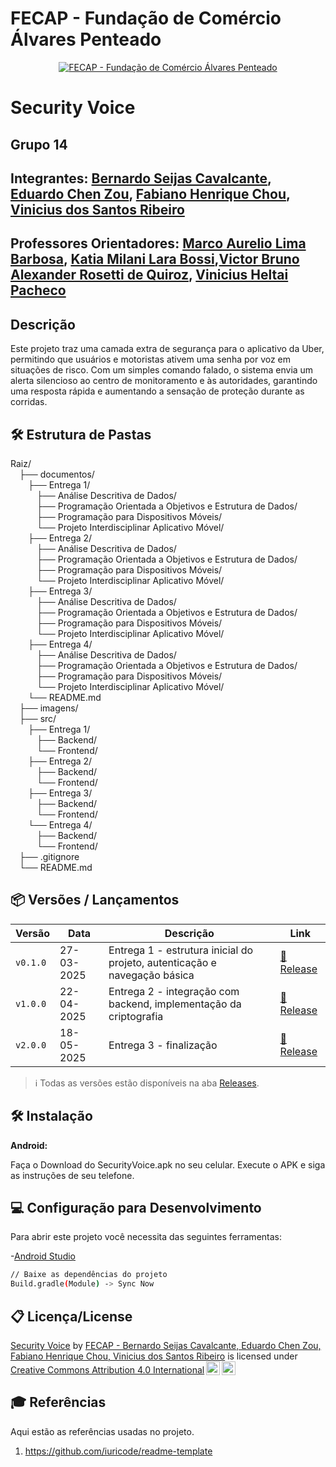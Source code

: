 # FECAP - Fundação de Comércio Álvares Penteado

<p align="center">
<a href= "https://www.fecap.br/"><img src="https://encrypted-tbn0.gstatic.com/images?q=tbn:ANd9GcRhZPrRa89Kma0ZZogxm0pi-tCn_TLKeHGVxywp-LXAFGR3B1DPouAJYHgKZGV0XTEf4AE&usqp=CAU" alt="FECAP - Fundação de Comércio Álvares Penteado" border="0"></a>
</p>

# Security Voice 

## Grupo 14

## Integrantes: <a href="https://github.com/BernardoSeijasCavalcante">Bernardo Seijas Cavalcante</a>, <a href="https://www.linkedin.com/in/eduardo-chen-zou-637443292/">Eduardo Chen Zou</a>, <a href="https://github.com/FabianoChou">Fabiano Henrique Chou</a>, <a href="https://github.com/ViniSantos09">Vinicius dos Santos Ribeiro</a>

## Professores Orientadores: <a href="">Marco Aurelio Lima Barbosa</a>, <a href="">Katia Milani Lara Bossi</a>,<a href="">Victor Bruno Alexander Rosetti de Quiroz</a>, <a href="">Vinicius Heltai Pacheco</a>

## Descrição

<!--<p align="center">
<img src="https://pix4free.org/assets/library/2021-01-20/originals/game.jpg" alt="NOME DO JOGO" border="0">
  Game by <a href="http://www.nyphotographic.com/">Nick Youngson</a> <a rel="license" href="https://creativecommons.org/licenses/by-sa/3.0/">CC BY-SA 3.0</a> <a href="http://pix4free.org/">Pix4free</a>
</p>-->


Este projeto traz uma camada extra de segurança para o aplicativo da Uber, permitindo que usuários e motoristas ativem uma senha por voz em situações de risco. Com um simples comando falado, o sistema envia um alerta silencioso ao centro de monitoramento e às autoridades, garantindo uma resposta rápida e aumentando a sensação de proteção durante as corridas.


## 🛠 Estrutura de Pastas

Raiz/<br>
&emsp;├── documentos/<br>
&emsp;&emsp;├── Entrega 1/<br>
&emsp;&emsp;&emsp;├── Análise Descritiva de Dados/<br>
&emsp;&emsp;&emsp;├── Programação Orientada a Objetivos e Estrutura de Dados/<br>
&emsp;&emsp;&emsp;├── Programação para Dispositivos Móveis/<br>
&emsp;&emsp;&emsp;└── Projeto Interdisciplinar Aplicativo Móvel/<br>
&emsp;&emsp;├── Entrega 2/<br>
&emsp;&emsp;&emsp;├── Análise Descritiva de Dados/<br>
&emsp;&emsp;&emsp;├── Programação Orientada a Objetivos e Estrutura de Dados/<br>
&emsp;&emsp;&emsp;├── Programação para Dispositivos Móveis/<br>
&emsp;&emsp;&emsp;└── Projeto Interdisciplinar Aplicativo Móvel/<br>
&emsp;&emsp;├── Entrega 3/<br>
&emsp;&emsp;&emsp;├── Análise Descritiva de Dados/<br>
&emsp;&emsp;&emsp;├── Programação Orientada a Objetivos e Estrutura de Dados/<br>
&emsp;&emsp;&emsp;├── Programação para Dispositivos Móveis/<br>
&emsp;&emsp;&emsp;└── Projeto Interdisciplinar Aplicativo Móvel/<br>
&emsp;&emsp;├── Entrega 4/<br>
&emsp;&emsp;&emsp;├── Análise Descritiva de Dados/<br>
&emsp;&emsp;&emsp;├── Programação Orientada a Objetivos e Estrutura de Dados/<br>
&emsp;&emsp;&emsp;├── Programação para Dispositivos Móveis/<br>
&emsp;&emsp;&emsp;└── Projeto Interdisciplinar Aplicativo Móvel/<br>
&emsp;&emsp;└── README.md<br>
&emsp;├── imagens/<br>
&emsp;├── src/<br>
&emsp;&emsp;├── Entrega 1/<br>
&emsp;&emsp;&emsp;├── Backend/<br>
&emsp;&emsp;&emsp;└── Frontend/<br>
&emsp;&emsp;├── Entrega 2/<br>
&emsp;&emsp;&emsp;├── Backend/<br>
&emsp;&emsp;&emsp;└── Frontend/<br>
&emsp;&emsp;├── Entrega 3/<br>
&emsp;&emsp;&emsp;├── Backend/<br>
&emsp;&emsp;&emsp;└── Frontend/<br>
&emsp;&emsp;└── Entrega 4/<br>
&emsp;&emsp;&emsp;├── Backend/<br>
&emsp;&emsp;&emsp;└── Frontend/<br>
&emsp;├── .gitignore<br>
&emsp;└── README.md<br>

## 📦 Versões / Lançamentos

| Versão | Data | Descrição | Link |
|--------|------|-----------|------|
| `v0.1.0` | 27-03-2025 | Entrega 1 - estrutura inicial do projeto, autenticação e navegação básica | [🔗 Release](https://github.com/2025-1-NCC3/Projeto14/releases/tag/v0.1.0-alpha) |
| `v1.0.0` | 22-04-2025 | Entrega 2 - integração com backend, implementação da criptografia | [🔗 Release](https://github.com/2025-1-NCC3/Projeto14/releases/tag/v1.0-beta) |
| `v2.0.0` | 18-05-2025 | Entrega 3 - finalização | [🔗 Release](https://github.com/2025-1-NCC3/Projeto14/releases/tag/v2.0) |

> ℹ️ Todas as versões estão disponíveis na aba [Releases](https://github.com/2025-1-NCC3/Projeto14/releases).

## 🛠 Instalação

<b>Android:</b>

Faça o Download do SecurityVoice.apk no seu celular.
Execute o APK e siga as instruções de seu telefone.

## 💻 Configuração para Desenvolvimento

Para abrir este projeto você necessita das seguintes ferramentas:

-<a href="https://developer.android.com/studio?hl=pt-br">Android Studio</a>

```sh
// Baixe as dependências do projeto
Build.gradle(Module) -> Sync Now
```

## 📋 Licença/License
<p xmlns:cc="http://creativecommons.org/ns#" xmlns:dct="http://purl.org/dc/terms/"><a property="dct:title" rel="cc:attributionURL" href="https://github.com/2025-1-NCC3/Projeto14">Security Voice</a> by <a rel="cc:attributionURL dct:creator" property="cc:attributionName" href="https://github.com/2025-1-NCC3/Projeto14">FECAP - Bernardo Seijas Cavalcante, Eduardo Chen Zou, Fabiano Henrique Chou, Vinicius dos Santos Ribeiro</a> is licensed under <a href="https://creativecommons.org/licenses/by/4.0/?ref=chooser-v1" target="_blank" rel="license noopener noreferrer" style="display:inline-block;">Creative Commons Attribution 4.0 International<img style="height:22px!important;margin-left:3px;vertical-align:text-bottom;" src="https://mirrors.creativecommons.org/presskit/icons/cc.svg?ref=chooser-v1" alt=""><img style="height:22px!important;margin-left:3px;vertical-align:text-bottom;" src="https://mirrors.creativecommons.org/presskit/icons/by.svg?ref=chooser-v1" alt=""></a></p>

## 🎓 Referências

Aqui estão as referências usadas no projeto.

1. <https://github.com/iuricode/readme-template>

